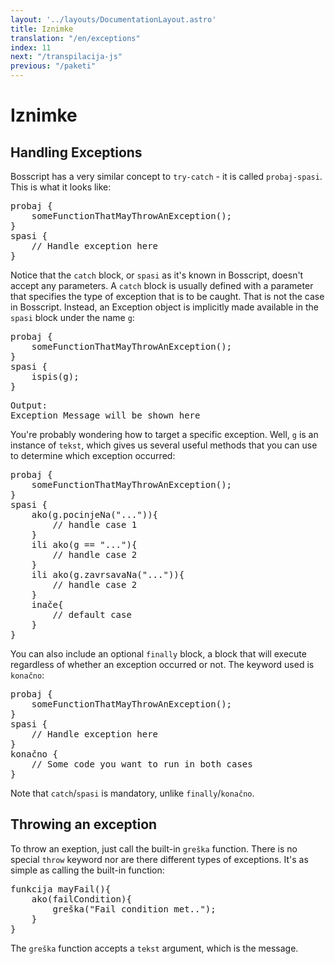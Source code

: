 ```yaml
---
layout: '../layouts/DocumentationLayout.astro'
title: Iznimke
translation: "/en/exceptions"
index: 11
next: "/transpilacija-js"
previous: "/paketi"
---
```


# Iznimke

## Handling Exceptions

Bosscript has a very similar concept to `try-catch` - it is called `probaj-spasi`. This is what it looks like:

<pre>
<span class="keyword">probaj</span> {
    someFunctionThatMayThrowAnException();
}
<span class="keyword">spasi</span> {
    // Handle exception here
}
</pre>

Notice that the `catch` block, or `spasi` as it's known in Bosscript, doesn't accept any parameters. A `catch` block is 
usually defined with a parameter that specifies the type of exception that is to be caught. That is not the case in Bosscript.
Instead, an Exception object is implicitly made available in the `spasi` block under the name `g`:

<pre>
<span class="keyword">probaj</span> {
    someFunctionThatMayThrowAnException();
}
<span class="keyword">spasi</span> {
    ispis(g);
}
</pre>

<pre>
Output:
Exception Message will be shown here
</pre>

You're probably wondering how to target a specific exception. Well, `g` is an instance of `tekst`, which gives us several
useful methods that you can use to determine which exception occurred:

<pre>
<span class="keyword">probaj</span> {
    someFunctionThatMayThrowAnException();
}
<span class="keyword">spasi</span> {
    <span class="keyword">ako</span>(g.pocinjeNa("...")){
        <span class="comment">// handle case 1</span>
    }
    <span class="keyword">ili</span> <span class="keyword">ako</span>(g == "..."){
        <span class="comment">// handle case 2</span>
    }
    <span class="keyword">ili</span> <span class="keyword">ako</span>(g.zavrsavaNa("...")){
        <span class="comment">// handle case 2</span>
    }
    <span class="keyword">inače</span>{
        <span class="comment">// default case</span>
    }
}
</pre>


You can also include an optional `finally` block, a block that will execute regardless of whether an exception occurred or not.
The keyword used is `konačno`:

<pre>
probaj {
    someFunctionThatMayThrowAnException();
}
spasi {
    // Handle exception here
}
konačno {
    // Some code you want to run in both cases
}
</pre>

Note that `catch`/`spasi` is mandatory, unlike `finally`/`konačno`.

## Throwing an exception

To throw an exeption, just call the built-in `greška` function. There is no special `throw` keyword nor are there different
types of exceptions. It's as simple as calling the built-in function:

<pre>
funkcija mayFail(){
    ako(failCondition){
        greška("Fail condition met..");
    }
}
</pre>

The `greška` function accepts a `tekst` argument, which is the message.
